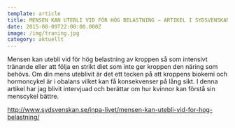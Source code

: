 ```yaml
---
template: article
title: MENSEN KAN UTEBLI VID FÖR HÖG BELASTNING – ARTIKEL I SYDSVENSKAN
date: 2015-08-09T22:00:00.000Z
image: /img/traning.jpg
category: aktuellt
---
```

Mensen kan utebli vid för hög belastning av kroppen så som intensivt tränande eller att följa en strikt diet som inte ger kroppen den näring som behövs. Om din mens uteblivit är det ett tecken på att kroppens biokemi och hormoncykel är i obalans vilket kan få konsekvenser på lång sikt. I denna artikel har jag blivit intervjuad och berättar om hur kvinnor kan förstå sin menscykel bättre.

<http://www.sydsvenskan.se/inpa-livet/mensen-kan-utebli-vid-for-hog-belastning/>